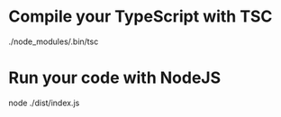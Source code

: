 # Compile your TypeScript with TSC

./node_modules/.bin/tsc

# Run your code with NodeJS

node ./dist/index.js
